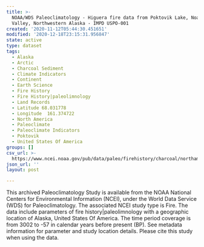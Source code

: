 ```yaml
---
title: >-
  NOAA/WDS Paleoclimatology - Higuera fire data from Poktovik Lake, Noatak River
  Valley, Northwestern Alaska - IMPD USPO-001
created: '2020-11-12T05:44:30.451651'
modified: '2020-12-18T23:15:31.956847'
state: active
type: dataset
tags:
  - Alaska
  - Arctic
  - Charcoal Sediment
  - Climate Indicators
  - Continent
  - Earth Science
  - Fire History
  - Fire History|paleolimnology
  - Land Records
  - Latitude 68.031778
  - Longitude  161.374722
  - North America
  - Paleoclimate
  - Paleoclimate Indicators
  - Poktovik
  - United States Of America
groups: []
csv_url: >-
  https://www.ncei.noaa.gov/pub/data/paleo/firehistory/charcoal/northamerica/supplemental/uspo-001-po07-char-results.csv
json_url: ''
layout: post

---
```

This archived Paleoclimatology Study is available from the NOAA National Centers for Environmental Information (NCEI), under the World Data Service (WDS) for Paleoclimatology. The associated NCEI study type is Fire. The data include parameters of fire history|paleolimnology with a geographic location of Alaska, United States Of America. The time period coverage is from 3002 to -57 in calendar years before present (BP). See metadata information for parameter and study location details. Please cite this study when using the data.
